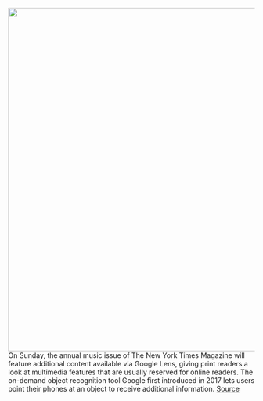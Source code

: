 <img src='https://cdn.vox-cdn.com/thumbor/K5xDx4Ee06H7G0OyQUuuDYvZFLo=/0x0:2681x3262/1200x800/filters:focal(1127x1417:1555x1845)/cdn.vox-cdn.com/uploads/chorus_image/image/66490620/17CoverC_Naz.0.jpg' width='700px' /><br/>
On Sunday, the annual music issue of The New York Times Magazine will feature additional content available via Google Lens, giving print readers a look at multimedia features that are usually reserved for online readers. The on-demand object recognition tool Google first introduced in 2017 lets users point their phones at an object to receive additional information.
<a href='https://www.theverge.com/2020/3/12/21176511/google-lens-interactive-new-york-times-magazine'> Source <a/>